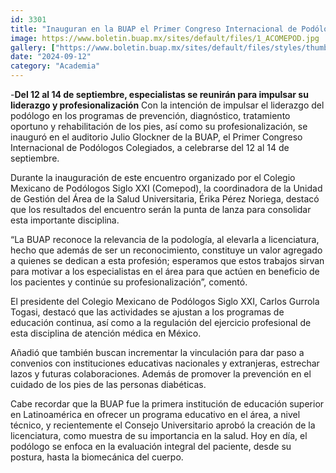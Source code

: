 ```yaml
---
id: 3301
title: "Inauguran en la BUAP el Primer Congreso Internacional de Podólogos Colegiados"
image: https://www.boletin.buap.mx/sites/default/files/1_ACOMEPOD.jpg
gallery: ["https://www.boletin.buap.mx/sites/default/files/styles/thumbnails_noticias/public/1%20A%20COMEPOD.JPG","https://www.boletin.buap.mx/sites/default/files/styles/thumbnails_noticias/public/2%20B%20COMEPOD.JPG","https://www.boletin.buap.mx/sites/default/files/styles/thumbnails_noticias/public/3%20C%20COMEPOD.JPG"]
date: "2024-09-12"
category: "Academia"
---
```

-**Del 12 al 14 de septiembre, especialistas se reunirán para impulsar su liderazgo y profesionalización**
Con la intención de impulsar el liderazgo del podólogo en los programas de prevención, diagnóstico, tratamiento oportuno y rehabilitación de los pies, así como su profesionalización, se inauguró en el auditorio Julio Glockner de la BUAP, el Primer Congreso Internacional de Podólogos Colegiados, a celebrarse del 12 al 14 de septiembre.

Durante la inauguración de este encuentro organizado por el Colegio Mexicano de Podólogos Siglo XXI (Comepod), la coordinadora de la Unidad de Gestión del Área de la Salud Universitaria, Érika Pérez Noriega, destacó que los resultados del encuentro serán la punta de lanza para consolidar esta importante disciplina.

“La BUAP reconoce la relevancia de la podología, al elevarla a licenciatura, hecho que además de ser un reconocimiento, constituye un valor agregado a quienes se dedican a esta profesión; esperamos que estos trabajos sirvan para motivar a los especialistas en el área para que actúen en beneficio de los pacientes y continúe su profesionalización”, comentó.

El presidente del Colegio Mexicano de Podólogos Siglo XXI, Carlos Gurrola Togasi, destacó que las actividades se ajustan a los programas de educación continua, así como a la regulación del ejercicio profesional de esta disciplina de atención médica en México.

Añadió que también buscan incrementar la vinculación para dar paso a convenios con instituciones educativas nacionales y extranjeras, estrechar lazos y futuras colaboraciones. Además de promover la prevención en el cuidado de los pies de las personas diabéticas.

Cabe recordar que la BUAP fue la primera institución de educación superior en Latinoamérica en ofrecer un programa educativo en el área, a nivel técnico, y recientemente el Consejo Universitario aprobó la creación de la licenciatura, como muestra de su importancia en la salud. Hoy en día, el podólogo se enfoca en la evaluación integral del paciente, desde su postura, hasta la biomecánica del cuerpo.